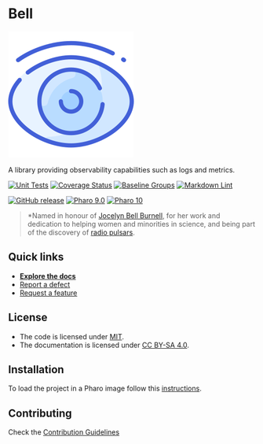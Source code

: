 # Bell

![Logo](assets/logo.svg)

A library providing observability capabilities such as logs and metrics.

[![Unit Tests](https://github.com/ba-st/Bell/actions/workflows/unit-tests.yml/badge.svg)](https://github.com/ba-st/Bell/actions/workflows/unit-tests.yml/badge.svg)
[![Coverage Status](https://codecov.io/github/ba-st/Bell/coverage.svg?branch=release-candidate)](https://codecov.io/gh/ba-st/Bell/branch/release-candidate)
[![Baseline Groups](https://github.com/ba-st/Bell/actions/workflows/loading-groups.yml/badge.svg)](https://github.com/ba-st/Bell/actions/workflows/loading-groups.yml)
[![Markdown Lint](https://github.com/ba-st/Bell/actions/workflows/markdown-lint.yml/badge.svg)](https://github.com/ba-st/Bell/actions/workflows/markdown-lint.yml)

[![GitHub release](https://img.shields.io/github/release/ba-st/Bell.svg)](https://github.com/ba-st/Bell/releases/latest)
[![Pharo 9.0](https://img.shields.io/badge/Pharo-9.0-informational)](https://pharo.org)
[![Pharo 10](https://img.shields.io/badge/Pharo-10-informational)](https://pharo.org)

> *Named in honour of [Jocelyn Bell Burnell](https://en.wikipedia.org/wiki/Jocelyn_Bell_Burnell), for 
> her work and dedication to helping women and minorities in science, and being part of the
> discovery of [radio pulsars](https://en.wikipedia.org/wiki/Pulsar).

## Quick links

- [**Explore the docs**](docs/README.md)
- [Report a defect](https://github.com/ba-st/Bell/issues/new?labels=Type%3A+Defect)
- [Request a feature](https://github.com/ba-st/Bell/issues/new?labels=Type%3A+Feature)

## License

- The code is licensed under [MIT](LICENSE).
- The documentation is licensed under [CC BY-SA 4.0](http://creativecommons.org/licenses/by-sa/4.0/).

## Installation

To load the project in a Pharo image follow this [instructions](docs/how-to/how-to-load-in-pharo.md).

## Contributing

Check the [Contribution Guidelines](CONTRIBUTING.md)
